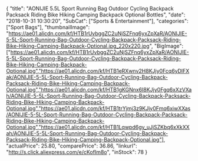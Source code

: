 {
	"title": "AONIJIE 5.5L Sport Running Bag  Outdoor Cycling Backpack Packsack Riding Bike Hiking Camping Backpack Optional Bottles",
	"date": "2018-10-31 10:30:20",
	"SubCat": ["Sports & Entertainment"],
	"categories": ["Sport Bags"],
	"thumbnailImage": "https://ae01.alicdn.com/kf/HTB1rUvbggZC2uNjSZFnq6yxZpXaR/AONIJIE-5-5L-Sport-Running-Bag-Outdoor-Cycling-Backpack-Packsack-Riding-Bike-Hiking-Camping-Backpack-Optional.jpg_220x220.jpg",
	"BigImage": ["https://ae01.alicdn.com/kf/HTB1rUvbggZC2uNjSZFnq6yxZpXaR/AONIJIE-5-5L-Sport-Running-Bag-Outdoor-Cycling-Backpack-Packsack-Riding-Bike-Hiking-Camping-Backpack-Optional.jpg","https://ae01.alicdn.com/kf/HTB1eRXwnv2H8KJjy0Fcq6yDlFXak/AONIJIE-5-5L-Sport-Running-Bag-Outdoor-Cycling-Backpack-Packsack-Riding-Bike-Hiking-Camping-Backpack-Optional.jpg","https://ae01.alicdn.com/kf/HTB1gKGNnx6I8KJjy0Fgq6xXzVXah/AONIJIE-5-5L-Sport-Running-Bag-Outdoor-Cycling-Backpack-Packsack-Riding-Bike-Hiking-Camping-Backpack-Optional.jpg","https://ae01.alicdn.com/kf/HTB1trYjmj3z9KJjy0Fmq6xiwXXas/AONIJIE-5-5L-Sport-Running-Bag-Outdoor-Cycling-Backpack-Packsack-Riding-Bike-Hiking-Camping-Backpack-Optional.jpg","https://ae01.alicdn.com/kf/HTB1Lqwpd6gy_uJjSZKbq6xXkXXah/AONIJIE-5-5L-Sport-Running-Bag-Outdoor-Cycling-Backpack-Packsack-Riding-Bike-Hiking-Camping-Backpack-Optional.jpg"],
	"actualPrice": 25.80,
	"comparePrice": 36.86,
	"linkurl": "http://s.click.aliexpress.com/e/cKofIm8o",
	"inStock": 78
}
